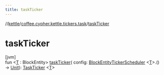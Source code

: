 ```yaml
---
title: taskTicker
---
```

//[kettle](../../index.html)/[coffee.cypher.kettle.tickers.task](index.html)/[taskTicker](task-ticker.html)



# taskTicker



[jvm]\
fun &lt;[T](task-ticker.html) : BlockEntity&gt; [taskTicker](task-ticker.html)(
config: [BlockEntityTickerScheduler](index.html#-1692308171%2FClasslikes%2F863300109)
&lt;[T](task-ticker.html)&gt;.()
-&gt; [Unit](https://kotlinlang.org/api/latest/jvm/stdlib/kotlin/-unit/index.html)): [TaskTicker](-task-ticker/index.html)
&lt;[T](task-ticker.html)&gt;




